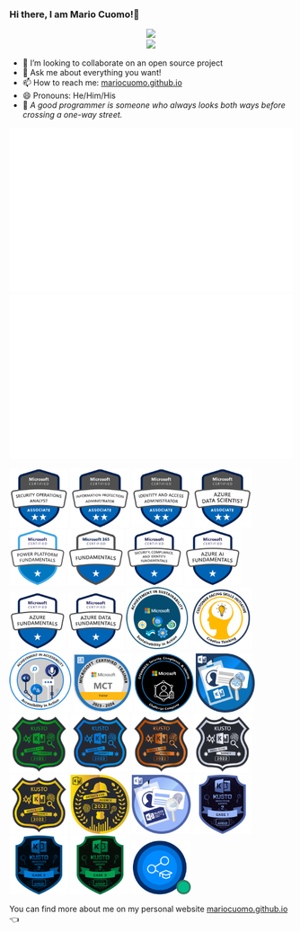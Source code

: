 ### Hi there, I am Mario Cuomo!👋

<div align="center">
  <img src="https://github.com/mariocuomo/mariocuomo.github.io/blob/master/images/me_give.png" width="180"></img><br>
  <img src="https://komarev.com/ghpvc/?username=mariocuomo&color=FAC151"></img><br>
</div>

- 👯 I’m looking to collaborate on an open source project
- 💬 Ask me about everything you want!
- 📫 How to reach me: [mariocuomo.github.io](https://mariocuomo.github.io/)
- 😄 Pronouns: He/Him/His
- 🤔 _A good programmer is someone who always looks both ways before crossing a one-way street._

<!--
- 🔭 I’m currently working on ...
- 🌱 I’m currently learning ...
- 🤔 I’m looking for help with ...
- ⚡ Fun fact: ...
-->


![](https://github.com/mariocuomo/github-stats/blob/master/generated/overview.svg)
![](https://github.com/mariocuomo/github-stats/blob/master/generated/languages.svg)

<img src="https://github.com/mariocuomo/mariocuomo.github.io/blob/master/images/microsoft-certified-security-operations-analyst-associate.png" width="105"></img>
<img src="https://github.com/mariocuomo/mariocuomo.github.io/blob/master/images/microsoft-certified-information-protection-administrator-associate.png" width="105"></img>
<img src="https://github.com/mariocuomo/mariocuomo.github.io/blob/master/images/microsoft-certified-identity-and-access-administrator-associate.png" width="105"></img>
<img src="https://github.com/mariocuomo/mariocuomo.github.io/blob/master/images/microsoft-certified-azure-data-scientist-associate.png" width="105"></img>
<img src="https://github.com/mariocuomo/mariocuomo.github.io/blob/master/images/microsoft-certified-power-platform-fundamentals.png" width="100"></img>
<img src="https://github.com/mariocuomo/mariocuomo.github.io/blob/master/images/microsoft-365-certified-fundamentals.png" width="100"></img>
<img src="https://github.com/mariocuomo/mariocuomo.github.io/blob/master/images/microsoft-certified-security-compliance-and-identity-fundamentals.png" width="100"></img>
<img src="https://github.com/mariocuomo/mariocuomo.github.io/blob/master/images/microsoft-certified-azure-ai-fundamentals.png" width="100"></img>
<img src="https://github.com/mariocuomo/mariocuomo.github.io/blob/master/images/microsoft-certified-azure-fundamentals.png" width="100"></img>
<img src="https://github.com/mariocuomo/mariocuomo.github.io/blob/master/images/microsoft-certified-azure-data-fundamentals.png" width="100"></img>
<img src="https://github.com/mariocuomo/mariocuomo.github.io/blob/master/images/SustainabilityBadge.jpg" width="110"></img>
<img src="https://github.com/mariocuomo/mariocuomo.github.io/blob/master/images/customer-facing-skills-initiative-creative-thinking.png" width="110"></img>
<img src="https://github.com/mariocuomo/mariocuomo.github.io/blob/master/images/accessibility-in-action.png" width="110"></img>
<img src="https://github.com/mariocuomo/mariocuomo.github.io/blob/master/images/microsoft-certified-trainer-2023-2024.png" width="105"></img>
<img src="https://github.com/mariocuomo/mariocuomo.github.io/blob/master/images/openhack-security-compliance-and-identity.png" width="105"></img>
<img src="https://github.com/mariocuomo/mariocuomo.github.io/blob/master/images/kusto-detective-agency-onboarding.png" width="105"></img>
<img src="https://github.com/mariocuomo/mariocuomo.github.io/blob/master/images/kusto-detective-agency-case-1-badge.1.png" width="105"></img>
<img src="https://github.com/mariocuomo/mariocuomo.github.io/blob/master/images/kusto-detective-agency-case-2-badge.png" width="105"></img>
<img src="https://github.com/mariocuomo/mariocuomo.github.io/blob/master/images/kusto-detective-agency-case-3-badge.1.png" width="105"></img>
<img src="https://github.com/mariocuomo/mariocuomo.github.io/blob/master/images/kusto-detective-agency-case-4-badge.png" width="105"></img>
<img src="https://github.com/mariocuomo/mariocuomo.github.io/blob/master/images/kusto-detective-agency-case-5-badge.png" width="105"></img>
<img src="https://github.com/mariocuomo/mariocuomo.github.io/blob/master/images/kusto-detective-agency-complete.png" width="105"></img>
<img src="https://github.com/mariocuomo/mariocuomo.github.io/blob/master/images/kusto-detective-agency-onboarding.1.png" width="105"></img>
<img src="https://github.com/mariocuomo/mariocuomo.github.io/blob/master/images/kusto-detective-agency-s2e1-badge.png" width="105"></img>
<img src="https://github.com/mariocuomo/mariocuomo.github.io/blob/master/images/kusto-detective-agency-s2e2-badge.png" width="105"></img>
<img src="https://github.com/mariocuomo/mariocuomo.github.io/blob/master/images/kusto-detective-agency-s2e3-badge.png" width="105"></img>
<img src="https://github.com/mariocuomo/mariocuomo.github.io/blob/master/images/Neo4j Certified Professional.png" width="105"></img>

You can find more about me on my personal website [mariocuomo.github.io](https://mariocuomo.github.io/) 👈
